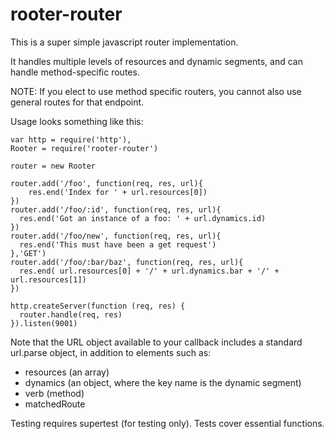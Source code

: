 # rooter-router

This is a super simple javascript router implementation.

It handles multiple levels of resources and dynamic segments, and can handle method-specific routes.

NOTE: If you elect to use method specific routers, you cannot also use general routes for that endpoint.

Usage looks something like this:

```
var http = require('http'),
Rooter = require('rooter-router')

router = new Rooter

router.add('/foo', function(req, res, url){
    res.end('Index for ' + url.resources[0])
})
router.add('/foo/:id', function(req, res, url){
  res.end('Got an instance of a foo: ' + url.dynamics.id)
})
router.add('/foo/new', function(req, res, url){
  res.end('This must have been a get request')
},'GET')
router.add('/foo/:bar/baz', function(req, res, url){
  res.end( url.resources[0] + '/' + url.dynamics.bar + '/' + url.resources[1])
})

http.createServer(function (req, res) {
  router.handle(req, res)
}).listen(9001)
```

Note that the URL object available to your callback includes a standard url.parse object, in addition to elements such as:
* resources (an array)
* dynamics (an object, where the key name is the dynamic segment)
* verb (method)
* matchedRoute

Testing requires supertest (for testing only). Tests cover essential functions.
